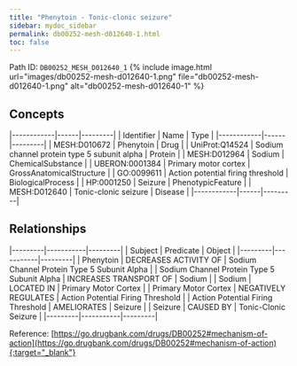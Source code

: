 ```yaml
---
title: "Phenytoin - Tonic-clonic seizure"
sidebar: mydoc_sidebar
permalink: db00252-mesh-d012640-1.html
toc: false 
---
```



Path ID: `DB00252_MESH_D012640_1`
{% include image.html url="images/db00252-mesh-d012640-1.png" file="db00252-mesh-d012640-1.png" alt="db00252-mesh-d012640-1" %}

## Concepts

|------------|------|---------|
| Identifier | Name | Type    |
|------------|------|---------|
| MESH:D010672 | Phenytoin | Drug |
| UniProt:Q14524 | Sodium channel protein type 5 subunit alpha | Protein |
| MESH:D012964 | Sodium | ChemicalSubstance |
| UBERON:0001384 | Primary motor cortex | GrossAnatomicalStructure |
| GO:0099611 | Action potential firing threshold | BiologicalProcess |
| HP:0001250 | Seizure | PhenotypicFeature |
| MESH:D012640 | Tonic-clonic seizure | Disease |
|------------|------|---------|

## Relationships

|---------|-----------|---------|
| Subject | Predicate | Object  |
|---------|-----------|---------|
| Phenytoin | DECREASES ACTIVITY OF | Sodium Channel Protein Type 5 Subunit Alpha |
| Sodium Channel Protein Type 5 Subunit Alpha | INCREASES TRANSPORT OF | Sodium |
| Sodium | LOCATED IN | Primary Motor Cortex |
| Primary Motor Cortex | NEGATIVELY REGULATES | Action Potential Firing Threshold |
| Action Potential Firing Threshold | AMELIORATES | Seizure |
| Seizure | CAUSED BY | Tonic-Clonic Seizure |
|---------|-----------|---------|

Reference: [https://go.drugbank.com/drugs/DB00252#mechanism-of-action](https://go.drugbank.com/drugs/DB00252#mechanism-of-action){:target="_blank"}